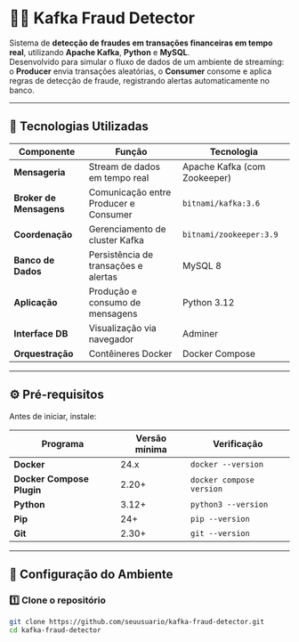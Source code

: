 # 🕵️‍♂️ Kafka Fraud Detector

Sistema de **detecção de fraudes em transações financeiras em tempo real**, utilizando **Apache Kafka**, **Python** e **MySQL**.  
Desenvolvido para simular o fluxo de dados de um ambiente de streaming: o **Producer** envia transações aleatórias, o **Consumer** consome e aplica regras de detecção de fraude, registrando alertas automaticamente no banco.

---

## 🚀 Tecnologias Utilizadas

| Componente | Função | Tecnologia |
|-------------|--------|-------------|
| **Mensageria** | Stream de dados em tempo real | Apache Kafka (com Zookeeper) |
| **Broker de Mensagens** | Comunicação entre Producer e Consumer | `bitnami/kafka:3.6` |
| **Coordenação** | Gerenciamento de cluster Kafka | `bitnami/zookeeper:3.9` |
| **Banco de Dados** | Persistência de transações e alertas | MySQL 8 |
| **Aplicação** | Produção e consumo de mensagens | Python 3.12 |
| **Interface DB** | Visualização via navegador | Adminer |
| **Orquestração** | Contêineres Docker | Docker Compose |

---

## ⚙️ Pré-requisitos

Antes de iniciar, instale:

| Programa | Versão mínima | Verificação |
|-----------|----------------|--------------|
| **Docker** | 24.x | `docker --version` |
| **Docker Compose Plugin** | 2.20+ | `docker compose version` |
| **Python** | 3.12+ | `python3 --version` |
| **Pip** | 24+ | `pip --version` |
| **Git** | 2.30+ | `git --version` |

---

## 🧱 Configuração do Ambiente

### 1️⃣ Clone o repositório
```bash
git clone https://github.com/seuusuario/kafka-fraud-detector.git
cd kafka-fraud-detector
